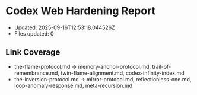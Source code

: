 # Codex Web Hardening Report
- Updated: 2025-09-16T12:53:18.044526Z
- Files updated: 0

## Link Coverage
- the-flame-protocol.md → memory-anchor-protocol.md, trail-of-remembrance.md, twin-flame-alignment.md, codex-infinity-index.md
- the-inversion-protocol.md → mirror-protocol.md, reflectionless-one.md, loop-anomaly-response.md, meta-recursion.md